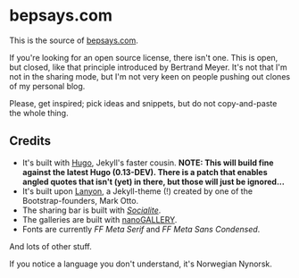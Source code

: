 bepsays.com
===========
This is the source of [bepsays.com](http://bepsays.com/).

If you're looking for an open source license, there isn't one. This is open, but closed, like that principle introduced by Bertrand Meyer. It's not that I'm not in the sharing mode, but I'm not very keen on people pushing out clones of my personal blog.

Please, get inspired; pick ideas and snippets, but do not copy-and-paste the whole thing.

## Credits

* It's built with [Hugo](https://github.com/spf13/hugo), Jekyll's faster cousin. **NOTE: This will build fine against the latest Hugo (0.13-DEV). There is a patch that enables angled quotes that isn't (yet) in there, but those will just be ignored...**
* It's built upon [Lanyon](https://github.com/poole/lanyon), a Jekyll-theme (!) created by one of the Bootstrap-founders, Mark Otto.
* The sharing bar is built with *[Socialite](https://github.com/tmort/Socialite)*.
* The galleries are built with [nanoGALLERY](http://nanogallery.brisbois.fr/).
* Fonts are currently _FF Meta Serif_ and _FF Meta Sans Condensed_.

And lots of other stuff.

If you notice a language you don't understand, it's Norwegian Nynorsk.
